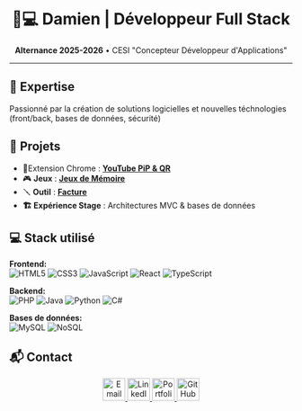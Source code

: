 <h1 align="center">👨💻 Damien | Développeur Full Stack</h1>
<p align="center">
  <strong>Alternance 2025-2026</strong> • CESI "Concepteur Développeur d'Applications"<br>
</p>

---

## 🚀 Expertise
Passionné par la création de solutions logicielles et nouvelles téchnologies (front/back, bases de données, sécurité)

## 🔨 Projets
- 🧩Extension Chrome : [**YouTube PiP & QR**](https://damien-codes.github.io/Web-Extension-Site)
- 🎮 **Jeux** : [**Jeux de Mémoire**](https://damien-codes.github.io/Memory_card)
- 🪛  **Outil** : [**Facture**](https://damien-codes.github.io/Facture)
- **🏗️ Expérience Stage** : Architectures MVC & bases de données


## 💻 Stack utilisé
**Frontend:**  
![HTML5](https://img.shields.io/badge/-HTML5-E34F26?logo=html5&logoColor=white)
![CSS3](https://img.shields.io/badge/-CSS3-1572B6?logo=css3&logoColor=white)
![JavaScript](https://img.shields.io/badge/-JavaScript-F7DF1E?logo=javascript&logoColor=black)
![React](https://img.shields.io/badge/-React-61DAFB?logo=react&logoColor=black)
![TypeScript](https://img.shields.io/badge/-TypeScript-3178C6?logo=typescript&logoColor=white)

**Backend:**  
![PHP](https://img.shields.io/badge/-PHP-777BB4?logo=php&logoColor=white)
![Java](https://img.shields.io/badge/-Java-007396?logo=java&logoColor=white)
![Python](https://img.shields.io/badge/-Python-3776AB?logo=python&logoColor=white)
![C#](https://img.shields.io/badge/-C%23-239120?logo=c-sharp&logoColor=white)

**Bases de données:**  
![MySQL](https://img.shields.io/badge/-MySQL-4479A1?logo=mysql&logoColor=white)
![NoSQL](https://img.shields.io/badge/-NoSQL-4EA94B?logo=mongodb&logoColor=white)

## 📬 Contact
<p align="center">
  <a href="mailto:pinodamien@gmail.com">
    <img src="https://img.icons8.com/color/48/000000/gmail.png" alt="Email" width="40"/>
  </a>
  <a href="https://www.linkedin.com/in/damien-pino">
    <img src="https://img.icons8.com/color/48/000000/linkedin.png" alt="LinkedIn" width="40"/>
  </a>
  <a href="https://damien-codes.github.io/Mes_Reseaux/">
    <img src="https://img.icons8.com/color/48/000000/domain.png" alt="Portfolio" width="40"/>
  </a>
  <a href="https://github.com/damien-codes">
    <img src="https://img.icons8.com/fluency/48/000000/github.png" alt="GitHub" width="40"/>
  </a>
</p>
